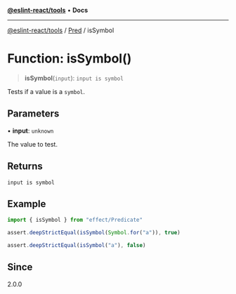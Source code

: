 [**@eslint-react/tools**](../../../README.md) • **Docs**

***

[@eslint-react/tools](../../../README.md) / [Pred](../README.md) / isSymbol

# Function: isSymbol()

> **isSymbol**(`input`): `input is symbol`

Tests if a value is a `symbol`.

## Parameters

• **input**: `unknown`

The value to test.

## Returns

`input is symbol`

## Example

```ts
import { isSymbol } from "effect/Predicate"

assert.deepStrictEqual(isSymbol(Symbol.for("a")), true)

assert.deepStrictEqual(isSymbol("a"), false)
```

## Since

2.0.0
